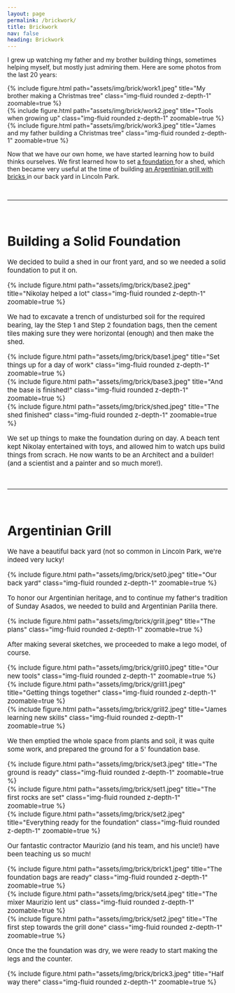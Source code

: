 ```yaml
---
layout: page
permalink: /brickwork/
title: Brickwork
nav: false
heading: Brickwork
---
```


I grew up watching my father and my brother building things, sometimes helping myself, but mostly just admiring them. Here are some photos from the last 20 years:


<div class="row">
    <div class="col-sm mt-3 mt-md-0">
        {% include figure.html path="assets/img/brick/work1.jpeg" title="My brother making a Christmas tree" class="img-fluid rounded z-depth-1" zoomable=true %}
    </div>
    <div class="col-sm mt-3 mt-md-0">
        {% include figure.html path="assets/img/brick/work2.jpeg" title="Tools when growing up" class="img-fluid rounded z-depth-1" zoomable=true %}
    </div>
        <div class="col-sm mt-3 mt-md-0">
        {% include figure.html path="assets/img/brick/work3.jpeg" title="James and my father building a Christmas tree" class="img-fluid rounded z-depth-1" zoomable=true %}
    </div>
</div>

 Now that we have our own home, we have started learning how to build thinks ourselves. We first learned how to set  <a href="#base"> a foundation </a> for a shed, which then became very useful at the time of building  <a href="#grill"> an Argentinian grill with bricks </a> in our back yard in Lincoln Park. 




<br>
<hr>
<span style="font-size:15px">
<br>

 
 
 
<h1 id="base"> Building a Solid Foundation  </h1>
 
We decided to build a shed in our front yard, and so we needed a solid foundation to put it on.   
  <div class="row">
    <div class="col-sm mt-3 mt-md-0">
        {% include figure.html path="assets/img/brick/base2.jpeg" title="Nikolay helped a lot" class="img-fluid rounded z-depth-1" zoomable=true %}
    </div>
</div>

We had to excavate a trench of undisturbed soil for the required bearing, lay the Step 1 and Step 2 foundation bags, then the cement tiles making sure they were horizontal (enough) and then make the shed. 


 
<div class="row">
    <div class="col-sm mt-3 mt-md-0">
        {% include figure.html path="assets/img/brick/base1.jpeg" title="Set things up for a day of work" class="img-fluid rounded z-depth-1" zoomable=true %}
    </div>
    <div class="col-sm mt-3 mt-md-0">
            {% include figure.html path="assets/img/brick/base3.jpeg" title="And the base is finished!" class="img-fluid rounded z-depth-1" zoomable=true %}
    </div>
        <div class="col-sm mt-3 mt-md-0">
                {% include figure.html path="assets/img/brick/shed.jpeg" title="The shed finished" class="img-fluid rounded z-depth-1" zoomable=true %}
    </div>
</div>
 
We set up things to make the foundation during on day. A beach tent kept Nikolay entertained with toys, and allowed him to watch ups build things from scrach. He now wants to be an Architect and a builder! (and a scientist and a painter and so much more!). 
   


<br>
<hr>
<span style="font-size:15px">
<br>

 
 
 
<h1 id="grill"> Argentinian Grill  </h1>

 
We have a beautiful back yard (not so common in Lincoln Park, we're indeed very lucky!
 

<div class="row">
    <div class="col-sm mt-3 mt-md-0">
        {% include figure.html path="assets/img/brick/set0.jpeg" title="Our back yard" class="img-fluid rounded z-depth-1" zoomable=true %}
    </div>
</div>

To honor our Argentinian heritage, and to continue my father's tradition of Sunday Asados, we needed to build and Argentinian Parilla there. 

<div class="row">
    <div class="col-sm mt-3 mt-md-0">
        {% include figure.html path="assets/img/brick/grill.jpeg" title="The plans" class="img-fluid rounded z-depth-1" zoomable=true %}
    </div>
</div>

After making several sketches, we proceeded to make a lego model, of course. 

  <div class="row">
    <div class="col-sm mt-3 mt-md-0">
        {% include figure.html path="assets/img/brick/grill0.jpeg" title="Our new tools" class="img-fluid rounded z-depth-1" zoomable=true %}
    </div>
    <div class="col-sm mt-3 mt-md-0">
        {% include figure.html path="assets/img/brick/grill1.jpeg" title="Getting things together" class="img-fluid rounded z-depth-1" zoomable=true %}
    </div>
    <div class="col-sm mt-3 mt-md-0">
        {% include figure.html path="assets/img/brick/grill2.jpeg" title="James learning new skills" class="img-fluid rounded z-depth-1" zoomable=true %}
    </div>
</div>

We then emptied the whole space from plants and soil, it was quite some work, and prepared the ground for a 5' foundation base. 

  <div class="row">
    <div class="col-sm mt-3 mt-md-0">
        {% include figure.html path="assets/img/brick/set3.jpeg" title="The ground is ready" class="img-fluid rounded z-depth-1" zoomable=true %}
    </div>
    <div class="col-sm mt-3 mt-md-0">
        {% include figure.html path="assets/img/brick/set1.jpeg" title="The first rocks are set" class="img-fluid rounded z-depth-1" zoomable=true %}
    </div>
    <div class="col-sm mt-3 mt-md-0">
        {% include figure.html path="assets/img/brick/set2.jpeg" title="Everything ready for the foundation" class="img-fluid rounded z-depth-1" zoomable=true %}
    </div>
</div>

Our fantastic contractor Maurizio (and his team, and his uncle!) have been teaching us so much! 

  <div class="row">
    <div class="col-sm mt-3 mt-md-0">
        {% include figure.html path="assets/img/brick/brick1.jpeg" title="The foundation bags are ready" class="img-fluid rounded z-depth-1" zoomable=true %}
    </div>
    <div class="col-sm mt-3 mt-md-0">
        {% include figure.html path="assets/img/brick/set4.jpeg" title="The mixer Maurizio lent us" class="img-fluid rounded z-depth-1" zoomable=true %}
    </div>
    <div class="col-sm mt-3 mt-md-0">
        {% include figure.html path="assets/img/brick/set2.jpeg" title="The first step towards the grill done" class="img-fluid rounded z-depth-1" zoomable=true %}
    </div>
</div>

Once the the foundation was dry, we were ready to start making the legs and the counter. 
 
<div class="row">
    <div class="col-sm mt-3 mt-md-0">
        {% include figure.html path="assets/img/brick/brick3.jpeg" title="Half way there" class="img-fluid rounded z-depth-1" zoomable=true %}
    </div>
</div>
